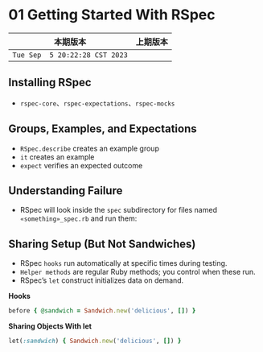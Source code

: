 # 01 Getting Started With RSpec

|本期版本|上期版本
|:---:|:---:
`Tue Sep  5 20:22:28 CST 2023` |


## Installing RSpec

* `rspec-core`、`rspec-expectations`、`rspec-mocks`

## Groups, Examples, and Expectations

* `RSpec.describe` creates an example group
* `it` creates an example
* `expect` verifies an expected outcome

## Understanding Failure

* RSpec will look inside the `spec` subdirectory for files named `«something»_spec.rb` and run them:

## Sharing Setup (But Not Sandwiches)


* RSpec `hooks` run automatically at specific times during testing.
* `Helper methods` are regular Ruby methods; you control when these run.
* RSpec’s `let` construct initializes data on demand.

**Hooks**

```ruby
before { @sandwich = Sandwich.new('delicious', []) }
```


**Sharing Objects With let**

```ruby
let(:sandwich) { Sandwich.new('delicious', []) }
```

